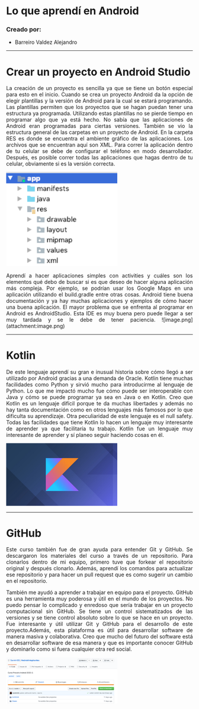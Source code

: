 # Lo que aprendí en Android

### Creado por:

- Barreiro Valdez  Alejandro  

___

# Crear un proyecto en Android Studio

<p align=" justify">
  La creación de un proyecto es sencilla ya que se tiene un botón especial para esto en el inicio. Cuando se crea un proyecto Android da la opción de elegir plantillas y la versión de Android para la cual se estará programando. Las plantillas permiten que los proyectos que se hagan puedan tener una estructura ya programada. Utilizando estas plantillas no se pierde tiempo en programar algo que ya está hecho. No sabía que las aplicaciones de Android eran programadas para ciertas versiones. También se vio la estructura general de las carpetas en un proyecto de Android. En la carpeta RES es donde se encuentra el ambiente gráfico de las aplicaciones. Los archivos que se encuentran aquí son XML. Para correr la aplicación dentro de tu celular se debe de configurar el teléfono en modo desarrollador. Después, es posible correr todas las aplicaciones que hagas dentro de tu celular, obviamente si es la versión correcta.
</p>

<img src="img/carpetas-android.png" alt="" width="300"/>

<p align=" justify">
  Aprendí a hacer aplicaciones simples con activities y cuáles son los elementos qué debo de buscar si es que deseo de hacer alguna aplicación más compleja. Por ejemplo, se podrían usar los Google Maps en una aplicación utilizando el build.gradle entre otras cosas. Android tiene buena documentación y ya hay muchas aplicaciones y ejemplos de cómo hacer una buena aplicación. El mayor problema que se enfrenta al programar en Android es AndroidStudio. Esta IDE es muy buena pero puede llegar a ser muy tardada y se le debe de tener paciencia. ![image.png](attachment:image.png)
</p>

___

# Kotlin

<p align=" justify">
  De este lenguaje aprendí su gran e inusual historia sobre cómo llegó a ser utilizado por Android gracias a una demanda de Oracle. Kotlin tiene muchas facilidades como Python y sirvió mucho para introducirme al lenguaje de Python. Lo que me impactó mucho fue cómo puede ser interoperable con Java y cómo se puede programar ya sea en Java o en Kotlin. Creo que Kotlin es un lenguaje difícil porque te da muchas libertades y además no hay tanta documentación como en otros lenguajes más famosos por lo que dificulta su aprendizaje. Otra peculiaridad de este lenguaje es el null safety. Todas las facilidades que tiene Kotlin lo hacen un lenguaje muy interesante de aprender ya que facilitaría tu trabajo. Kotlin fue un lenguaje muy interesante de aprender y sí planeo seguir haciendo cosas en él.
</p>

<img src="img/kotlin.jpeg" alt="" width="300"/>

___

# GitHub

<p align=" justify">
  Este curso también fue de gran ayuda para entender Git y GitHub. Se descargaron los materiales del curso a través de un repositorio. Para clonarlos dentro de mi equipo, primero tuve que forkear el repositorio original y después clonarlo. Además, aprendí los comandos para actualizar ese repositorio y para hacer un pull request que es como sugerir un cambio en el repositorio.
</p>


<p align=" justify">
  También me ayudó a aprender a trabajar en equipo para el proyecto. GitHub es una herramienta muy poderosa y útil en el mundo de los proyectos. No puedo pensar lo complicado y enredoso que sería trabajar en un proyecto computacional sin GitHub. Se tiene un control sistematizados de las versiones y se tiene control absoluto sobre lo que se hace en un proyecto. Fue interesante y útil utilizar Git y GitHub para el desarrollo de este proyecto.Además, esta plataforma es útil para desarrollar software de manera masiva y colaborativa. Creo que mucho del futuro del software está en desarrollar software de esa manera y que es importante conocer GitHub y dominarlo como si fuera cualquier otra red social.
</p>
<img src="img/github.png" alt="" width="300"/>